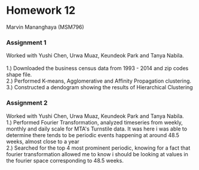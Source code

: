# Homework 12
Marvin Mananghaya (MSM796)

### Assignment 1
Worked with Yushi Chen, Urwa Muaz, Keundeok Park and Tanya Nabila. <br>
<br>
1.) Downloaded the business census data from 1993 - 2014 and zip codes shape file.<br>
2.) Performed K-means, Agglomerative and Affinity Propagation clustering.<br>
3.) Constructed a dendogram showing the results of Hierarchical Clustering<br>

### Assignment 2<br>
Worked with Yushi Chen, Urwa Muaz, Keundeok Park and Tanya Nabila. <br>
1.) Performed Fourier Transformation, analyzed timeseries from weekly, monthly and daily scale for MTA's Turnstile data. It was here i was able to determine there tends to be periodic events happening at around 48.5 weeks, almost close to a year<br>
2.) Searched for the top 4 most prominent periodic, knowing for a fact that fourier transformation allowed me to know i should be looking at values in the fourier space corresponding to 48.5 weeks. <br>
